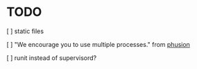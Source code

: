# TODO

[ ] static files

[ ] "We encourage you to use multiple processes." from [phusion](http://phusion.github.io/baseimage-docker/)

[ ] runit instead of supervisord?